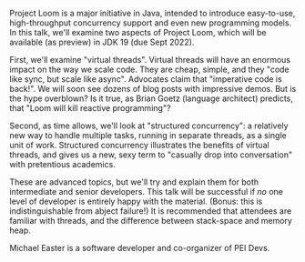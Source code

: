 
Project Loom is a major initiative in Java, intended to introduce easy-to-use, high-throughput concurrency support and even new programming models. In this talk, we'll examine two aspects of Project Loom, which will be available (as preview) in JDK 19 (due Sept 2022). 

First, we'll examine "virtual threads". Virtual threads will have an enormous impact on the way we scale code. They are cheap, simple, and they "code like sync, but scale like async". Advocates claim that "imperative code is back!". We will soon see dozens of blog posts with impressive demos. But is the hype overblown? Is it true, as Brian Goetz (language architect) predicts, that "Loom will kill reactive programming"?   

Second, as time allows, we'll look at "structured concurrency": a relatively new way to handle multiple tasks, running in separate threads, as a single unit of work. Structured concurrency illustrates the benefits of virtual threads, and gives us a new, sexy term to "casually drop into conversation" with pretentious academics.    

These are advanced topics, but we'll try and explain them for both intermediate and senior developers. This talk will be successful if _no_ one level of developer is entirely happy with the material. (Bonus: this is indistinguishable from abject failure!) It is recommended that attendees are familiar with threads, and the difference between stack-space and memory heap.

Michael Easter is a software developer and co-organizer of PEI Devs.
